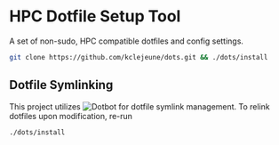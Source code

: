 # HPC Dotfile Setup Tool

A set of non-sudo, HPC compatible dotfiles and config settings.

```bash
git clone https://github.com/kclejeune/dots.git && ./dots/install
```

## Dotfile Symlinking

This project utilizes ![Dotbot](https://github.com/anishathalye/dotbot) for dotfile symlink management.
To relink dotfiles upon modification, re-run

```bash
./dots/install
```

